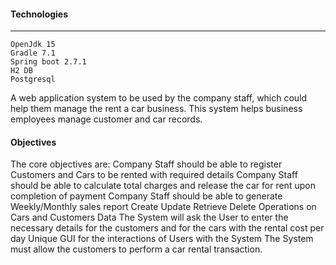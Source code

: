 #### Technologies
<hr/>

    OpenJdk 15
    Gradle 7.1
    Spring boot 2.7.1
    H2 DB
    Postgresql    

A web application system to be used by the company staff, which could help them manage the rent a car business. This system helps business employees manage customer and car records.

#### Objectives

The core objectives are:
Company Staff should be able to register Customers and Cars to be rented with required details
Company Staff should be able to calculate total charges and release the car for rent upon completion of payment
Company Staff should be able to generate Weekly/Monthly sales report
Create Update Retrieve Delete Operations on Cars and Customers Data
The System will ask the User to enter the necessary details for the customers and for the cars with the rental cost per day
Unique GUI for the interactions of Users with the System
The System must allow the customers to perform a car rental transaction.


